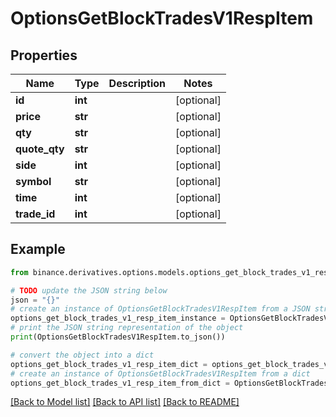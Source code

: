 # OptionsGetBlockTradesV1RespItem


## Properties

Name | Type | Description | Notes
------------ | ------------- | ------------- | -------------
**id** | **int** |  | [optional] 
**price** | **str** |  | [optional] 
**qty** | **str** |  | [optional] 
**quote_qty** | **str** |  | [optional] 
**side** | **int** |  | [optional] 
**symbol** | **str** |  | [optional] 
**time** | **int** |  | [optional] 
**trade_id** | **int** |  | [optional] 

## Example

```python
from binance.derivatives.options.models.options_get_block_trades_v1_resp_item import OptionsGetBlockTradesV1RespItem

# TODO update the JSON string below
json = "{}"
# create an instance of OptionsGetBlockTradesV1RespItem from a JSON string
options_get_block_trades_v1_resp_item_instance = OptionsGetBlockTradesV1RespItem.from_json(json)
# print the JSON string representation of the object
print(OptionsGetBlockTradesV1RespItem.to_json())

# convert the object into a dict
options_get_block_trades_v1_resp_item_dict = options_get_block_trades_v1_resp_item_instance.to_dict()
# create an instance of OptionsGetBlockTradesV1RespItem from a dict
options_get_block_trades_v1_resp_item_from_dict = OptionsGetBlockTradesV1RespItem.from_dict(options_get_block_trades_v1_resp_item_dict)
```
[[Back to Model list]](../README.md#documentation-for-models) [[Back to API list]](../README.md#documentation-for-api-endpoints) [[Back to README]](../README.md)


